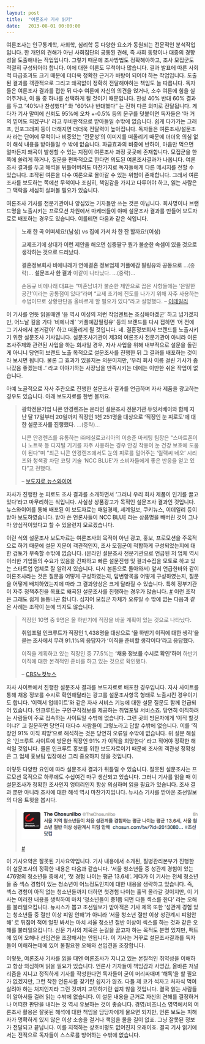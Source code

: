 ```yaml
---
layout: post
title:  "여론조사 기사 읽기"
date:   2013-08-01 00:00:00
---
```


여론조사는 인구통계학, 사회학, 심리학 등 다양한 요소가 동원되는 전문적인 분석작업입니다. 한 개인의 견해가 아닌 사회집단의 공통된 견해, 즉 사회 동향이나 대중의 경향성을 도출해내는 작업입니다. 그렇기 때문에 조사방법도 정확해야하고, 조사 모집군도 적절히 구성되어야 합니다. 이에 대한 이론도 무척이나 많습니다. 결과 발표에 따른 사회적 파급효과도 크기 때문에 더더욱 정확한 근거가 바탕이 되어야 하는 작업입니다. 도출된 결과를 객관적으로 그리고 왜곡없이 정확히 전달해야하는 책임도 늘 따릅니다. 독자들은 여론조사 결과를 접한 뒤 다수 여론에 자신의 의견을 얹거나, 소수 여론에 힘을 실어주거나, 이 둘 중 하나를 선택하게 될 것이기 때문입니다. 찬성 40% 반대 60% 결과를 두고 &#8220;40%나 찬성했다&#8221; 와 &#8220;60%나 반대했다&#8221; 는 전혀 다른 의미로 전달됩니다. 게다가 기사 말미에 신뢰도 95%에 오차 +-0.5% 등의 문구를 덧붙이면 독자들은 &#8216;아 거의 믿어도 되겠구나&#8217; 라고 무비판적으로 받아들일 수밖에 없습니다. 쉽게 다가가는 그래프, 인포그래피 등이 더해지면 더더욱 전달력이 높아집니다. 독자들은 여론조사/설문조사 라는 단어에 무척이나 비중있는 &#8216;전문성&#8217;의 이미지를 떠올리기 때문에 더더욱 의심 없이 해석 내용을 받아들일 수 밖에 없습니다. 파급효과의 비중에 반하여, 마음만 먹으면 얼마든지 왜곡이 발생할 수 있는 지점이 여론조사 과정 곳곳에 존재합니다. 모집군을 한쪽에 쏠리게 하거나, 질문을 편파적으로 한다면 의도된 여론조사결과가 나옵니다. 여론조사 결과를 두고 해석을 뒤틀어버려도 마찬가지로 독자들에게 다른 메시지를 전할 수 있습니다. 조작된 여론을 다수 여론으로 몰아갈 수 있는 위험이 존재합니다. 그래서 여론조사를 보도하는 쪽에선 무척이나 조심히, 책임감을 가지고 다루어야 하고, 읽는 사람은 그 맥락을 세심히 살펴볼 필요가 있습니다.


여론조사 기사를 전문기관이나 양심있는 기자들만 쓰는 것은 아닙니다. 회사명이나 브랜드명을 노출시키는 프로모션 차원에서 마케터들이 야매 설문조사 결과를 만들어 보도자료로 배포하는 경우도 있습니다. 이를테면 다음과 같은 식입니다.


> **노래 한 곡 어떠세요!(남성) vs 집에 가서 차 한 잔 할까요!(여성)**
>
> **교제초기에 상대가 이런 제안을 해오면 십중팔구 뭔가 불순한 속셈이 있을 것으로 생각하는 것으로 드러났다.**
>
> **결혼정보회사 비에나래가 연애결혼 정보업체 커플예감 필링유와 공동으로** …(중략)&#8230; **설문조사 한 결과** 이같이 나타났다. …(중략)&#8230;
>
>손동규 비에나래 대표는 “미혼남녀가 불순한 제안으로 꼽은 사항들에는 ‘은밀한 공간’이라는 공통점이 있다”라며 “교제 초기에 진도를 나가기 위해 자주 사용하는 수법이므로 상황판단을 올바르게 할 필요가 있다”라고 설명했다. 
>&#8211; [이데일리](http://www.edaily.co.kr/news/NewsRead.edy?newsid=02187766602903056&#038;SCD=JG31&#038;DCD=A00703)


이 기사를 언뜻 읽을때엔 &#8216;음 역시 이성의 저런 작업멘트는 조심해야겠군&#8217; 하고 넘기겠지만, 어느날 길을 가다 &#8216;비에나레&#8217; &#8216;커플예감필링유&#8217; 등의 브랜드를 다시 접하면 &#8216;어 전에 그 기사에서 본거같아&#8217; 하고 떠올리게 될 것입니다. 네. 결혼정보회사 브랜드를 노출시키기 위한 설문조사 기사입니다. 설문조사기관이 제3의 여론조사 전문기관이 아니라 여론조사주제와 관련된 사업을 하는 회사일 경우, 자사 사업을 위해 내부적으로 설문을 돌린게 아니니 당연히 브랜드 노출 목적으로 설문조사를 진행한 뒤 그 결과를 배포하는 것이라 보시면 됩니다. 물론 그 효과가 있을지는 의문이지만, &#8216;우리 회사 이름 걸린 기사가 좀 나갔음 좋겠는데..&#8217; 라고 이야기하는 사장님을 만족시키는 데에는 이만한 쉬운 작업이 없습니다.


아예 노골적으로 자사 주관으로 진행한 설문조사 결과를 언급하며 자사 제품을 광고하는 경우도 있습니다. 아래 보도자료를 한번 볼까요.


> **광학전문기업 니콘 안경렌즈는 온라인 설문조사 전문기관 두잇서베이와 함께 지난 달 17일부터 20일까지 직장인 1천 251명을 대상으로 ‘직장인 눈 피로도’에 대한 설문조사를 진행했다.** …(중략)&#8230;
>
> 니콘 안경렌즈를 유통하는 ㈜에실로코리아의 이승준 마케팅 팀장은 “스마트폰이나 노트북 등 디지털 기기를 자주 사용하는 경우 안경 착용이 눈 건강 보호에 도움이 된다”며 “최근 니콘 안경렌즈에서도 눈의 피로를 덜어주는 ‘릴랙씨 네오’ 시리즈와 청색광 차단 코팅 기술 ‘NCC BLUE’가 소비자들에게 좋은 반응을 얻고 있다”고 전했다.
>
> &#8211; [보도자료 뉴스와이어](http://www.newswire.co.kr/newsRead.php?no=704681)


자사가 진행한 눈 피로도 조사 결과를 소개하면서 &#8216;그러니 우리 회사 제품이 인기를 끌고 있다&#8217;라고 마무리하는 식입니다. 사실상 상품광고가 목적인 설문조사 결과인 것입니다. 뉴스와이어를 통해 배포된 이 보도자료는 매일경제, 세계일보, 쿠키뉴스, 이데일리 등이 받아 보도하였습니다. 받아 쓴 언론사들이 NCC BLUE 라는 상품명을 빼버린 것이 그나마 양심적이었다고 할 수 있을련지 모르겠습니다.


이런 식의 설문조사 보도자료는 여론조사의 목적이 아닌 광고, 홍보, 프로모션을 주목적으로 하기 때문에 설문 지문이 객관적인지, 조사 모집군이 적합하게 구성되었는지에 대한 검토가 부족할 수밖에 없습니다. (온라인 설문조사 전문기관으로 언급된 저 업체 역시 이러한 기업들의 수요가 있음을 간파하고 빠른 설문진행 및 결과수집을 모토로 하고 있는 스타트업 업체로 잘 알려져 있습니다. 다시 본론으로 돌아와서) 앞서 언급한바와 같이 여론조사라는 것은 질문을 어떻게 구성하였는지, 답변항목을 어떻게 구성하였는지, 질문을 어떻게 배치하였는지에 따라 그 결과양상은 크게 달라질 수 있습니다. 특히 정부기관이 자주 정책추진을 목표로 왜곡된 설문조사를 진행하는 경우가 많습니다.
[#](http://www.hani.co.kr/arti/society/rights/594923.html) 이런 조작은 그래도 쉽게 들통나곤 합니다. 심지어 모집군 자체가 오류일 수 밖에 없는 다음과 같은 사례는 조작이 눈에 띄지도 않습니다.


> 직장인 10명 중 9명은 올 하반기에 직장을 바꿀 계획이 있는 것으로 나타났다.
>
> **취업포털 인크루트가 직장인 1,438명을 대상으로 ‘올 하반기 이직에 대한 생각’을 묻는 조사에서 무려 91.1%의 응답자가 ‘이직을 준비할 생각이다’라고 응답했다.**
>
> 이직을 계획하고 있는 직장인 중 77.5%는 **‘채용 정보를 수시로 확인’하며** 하반기 이직에 대한 본격적인 준비를 하고 있는 것으로 확인됐다.
>
> &#8211; [CBS노컷뉴스](http://www.nocutnews.co.kr/show.asp?idx=2571957)


자사 사이트에서 진행한 설문조사 결과를 보도자료로 배포한 경우입니다. 자사 사이트를 통해 채용 정보를 수시로 확인해달라는 광고를 설문조사항목 형태로 노출시킨 경우이기도 합니다. &#8216;이력서 업데이트&#8217;와 같은 자사 서비스 기능에 대한 설문 질문도 함께 언급되어 있습니다. 인크루트는 구인구직정보를 제공하는 취업포털 서비스죠. 당연히 이직하려는 사람들이 주로 접속하는 사이트일 수밖에 없습니다. 그런 곳의 방문자에게 &#8216;이직 할것이냐?&#8217; 고 질문하면 당연히 대다수 사람들이 그렇노라고 답할 수밖에 없습니다. 이를 &#8216;직장인 91% 이직 희망&#8217;으로 해석하는 것은 당연히 오류일 수밖에 없습니다. 위 설문 해설은 &#8216;인크루트 사이트에 방문한 직장인 91% 가 이직을 희망한다&#8217; 라고 적어야 정확한 해석일 것입니다. 물론 인크루트 홍보를 위한 보도자료이기 때문에 조사의 객관성 정확성은 그 업체 홍보팀 입장에선 그리 중요하지 않을 것입니다.


이렇듯 다양한 요인에 따라 설문조사 결과가 뒤틀릴 수 있습니다. 잘못된 설문조사는 프로모션 목적으로 하루에도 수십여건 마구 생산되고 있습니다. 그러니 기사를 읽을 때 이 설문조사가 정확한 조사인지 엉터리인지 항상 의심하며 읽을 필요가 있습니다. 조사 결과 뿐만 아니라 조사에 대한 해석 역시 마찬가지입니다. 뉴시스 기사를 받아온 조선일보의 다음 트윗을 봅시다.


> ![조선일보](/images/2013-08-01-cs.png)
> 
> [#](https://twitter.com/TheChosunilbo/status/362751340310573057)


이 기사요약은 잘못된 기사요약입니다. 기사 내용에서 소개된, 질병관리본부가 진행한 이 설문조사의 정확한 내용은 다음과 같습니다. &#8216;서울 청소년들 중 성관계 경험이 있는 476명의 청소년들 중에서&#8217;, &#8216;첫 경험 나이는 평균 13.6세&#8217;. 게다가 이 기사는 전체 청소년들 중 섹스 경험이 있는 청소년이 어느정도인지에 대한 내용을 생략하고 있습니다. 즉, 섹스 경험이 아직 없는 청소년들까지 더하면 첫경험 나이는 훌쩍 올라갈 것이지만, 이 기사는 이러한 내용을 생략하여 마치 &#8216;청소년들이 중1쯤 되면 다들 섹스를 한다&#8217; 라는 오해를 불러일으킵니다. 뉴시스가 뽑고 조선일보가 받아적은 기사 제목 또한 &#8216;성관계 경험 있는 청소년들 중 절반 이상 피임 안해&#8217;가 아니라 &#8216;서울 청소년 절반 이상 성관계시 피임안해&#8217; 로 뒤집어 적어 얼핏 봐서는 마치 서울 청소년 절반 이상이 섹스를 하는 것과 같은 오해를 불러일으킵니다. 신문 기사의 제목은 눈길을 끌고자 하는 목적도 분명 있지만, 팩트에 있어 오해나 선입견을 조장해서는 안됩니다. 이 기사는 거꾸로 설문조사결과를 독자들이 이해하는데에 있어 불필요한 오해와 선입견을 조장합니다.


이렇듯, 여론조사 기사를 읽을 때엔 여론조사가 지니고 있는 본질적인 취약성을 이해하고 항상 의심하며 읽을 필요가 있습니다. 언론사 기자들이 책임감과 사명감, 올바른 저널리즘을 지니고 정직하게 기사를 작성한다면 독자들이 굳이 머리싸매며 &#8216;해독&#8217;을 할 필요가 없겠지만, 그런 착한 언론사를 찾기란 쉽지가 않죠. 다들 제 코가 석자고 처자식 먹여살려야 하는 처지인지라 그런 것까지 고민하기란 쉽지 않을 것입니다. 결국 읽는 사람들이 알아서들 걸러 읽는 수밖에 없습니다. 이 설문 내용을 근거로 자신의 견해를 결정하거나 어떠한 판단을 내리는 것 역시 유보하는 것이 좋습니다. 경영/비즈니스 영역에서의 여론조사 활용은 잘못된 해석에 대한 책임을 담당자에게 물으면 되지만, 언론 보도는 피해자가 명확하게 있지 않은 이상 소송을 걸거나 책임을 물을 길이 없죠. 그냥 잘못된 정보가 전달되고 끝납니다. 이를 지적하는 상호비평도 없어진지 오래이죠. 결국 기사 읽기에서는 전적으로 독자들이 스스로를 방어하는 수밖에 없습니다.



